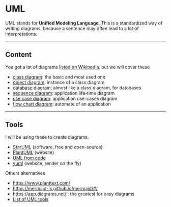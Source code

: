 # UML

UML stands for **Unified Modeling Language**. This is a standardized way of writing diagrams, because a sentence may often lead to a lot of interpretations.

<hr class="sr">

## Content

You got a lot of diagrams [listed on Wikipedia](https://en.wikipedia.org/wiki/Modeling_language#Graphical_types), but we will cover these

* [class diagram](class/index.md): the basic and most used one
* [object diagram](class/object.md): instance of a class diagram
* [database diagram](db/index.md): almost like a class diagram, for databases
* [sequence diagram](seq/index.md): application life-time diagram
* [use case diagram](use/index.md): application use-cases diagram
* [flow chart diagram](flow/index.md): automate of an application

<hr class="sl">

## Tools

I will be using these to create diagrams.

* [StarUML](https://staruml.io/) (software, free and open-source)
* [PlantUML](https://plantuml.com/) (website)
* [UML from code](https://github.com/iluwatar/uml-reverse-mapper)
* [yuml](https://yuml.me/) (website, render on the fly)

Others alternatives

* <https://www.planttext.com/>
* <https://mermaid-js.github.io/mermaid/#/>
* <https://app.diagrams.net/> : the greatest for easy diagrams
* [List of UML tools](https://en.wikipedia.org/wiki/List_of_Unified_Modeling_Language_tools)